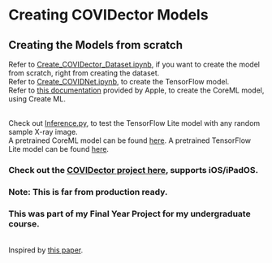 # Creating COVIDector Models
<h2>Creating the Models from scratch</h2>
Refer to <a href="https://github.com/kapilb7/Create_COVIDector_Model/blob/main/Create_COVIDector_Dataset.ipynb">Create_COVIDector_Dataset.ipynb</a>, if you want to create the model from scratch, right from creating the dataset.
<br> Refer to <a href="https://github.com/kapilb7/Create_COVIDector_Model/blob/main/Create_COVIDNet.ipynb">Create_COVIDNet.ipynb</a>, to create the TensorFlow model.
<br> Refer to <a href="https://developer.apple.com/machine-learning/create-ml/">this documentation</a> provided by Apple, to create the CoreML model, using Create ML.

<br>Check out <a href="">Inference.py</a>, to test the TensorFlow Lite model with any random sample X-ray image.
<br>A pretrained CoreML model can be found <a href="https://github.com/kapilb7/Create_COVIDector_Model/blob/main/COVIDNetV2.mlmodel">here</a>.
A pretrained TensorFlow Lite model can be found <a href="https://github.com/kapilb7/Create_COVIDector_Model/blob/main/COVIDNetV2.tflite">here</a>.

<h3>Check out the <a href="https://github.com/kapilb7/COVIDector">COVIDector project here</a>, supports iOS/iPadOS. </h3>
<h3>Note: This is far from production ready.</h3>
<h3>This was part of my Final Year Project for my undergraduate course.</h3>

<br> Inspired by <a href="https://arxiv.org/pdf/2003.09871.pdf">this paper</a>.
